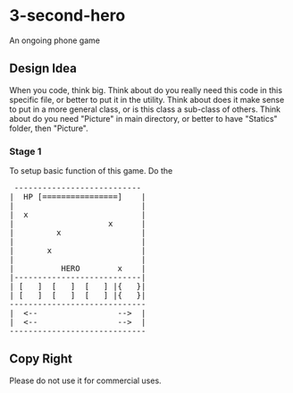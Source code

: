 # 3-second-hero
An ongoing phone game

## Design Idea
When you code, think big. 
Think about do you really need this code in this specific file, or better to put it in the utility.
Think about does it make sense to put in a more general class, or is this class a sub-class of others.
Think about do you need "Picture" in main directory, or better to have "Statics" folder, then "Picture".

### Stage 1
To setup basic function of this game. Do the 

<pre>
 ---------------------------  
|  HP [================]    |  
|                           |  
|  x                        |  
|                    x      |  
|         x                 |  
|                           |  
|       x                   |  
|                           |  
|          HERO        x    |  
|---------------------------|  
| [   ]  [   ]  [   ] |{   }|  
| [   ]  [   ]  [   ] |{   }|  
-----------------------------  
|  <--                 -->  |  
|  <--                 -->  |  
-----------------------------  
</pre>

## Copy Right
Please do not use it for commercial uses.  
